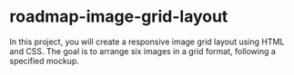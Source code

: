 # roadmap-image-grid-layout
In this project, you will create a responsive image grid layout using HTML and CSS. The goal is to arrange six images in a grid format, following a specified mockup.

